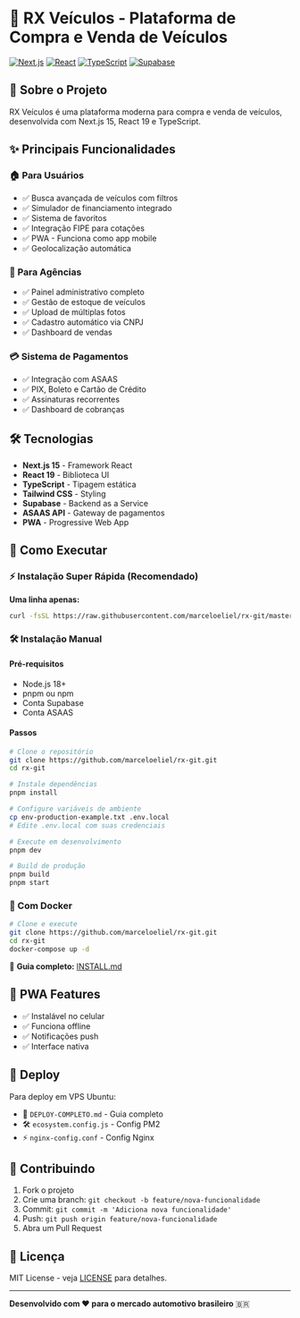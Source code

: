 # 🚗 RX Veículos - Plataforma de Compra e Venda de Veículos

[![Next.js](https://img.shields.io/badge/Next.js-15.2.4-black)](https://nextjs.org/)
[![React](https://img.shields.io/badge/React-19.1.0-blue)](https://reactjs.org/)
[![TypeScript](https://img.shields.io/badge/TypeScript-5.0-blue)](https://www.typescriptlang.org/)
[![Supabase](https://img.shields.io/badge/Supabase-Database-green)](https://supabase.com/)

## 🎯 Sobre o Projeto

RX Veículos é uma plataforma moderna para compra e venda de veículos, desenvolvida com Next.js 15, React 19 e TypeScript.

## ✨ Principais Funcionalidades

### 🏠 Para Usuários
- ✅ Busca avançada de veículos com filtros
- ✅ Simulador de financiamento integrado
- ✅ Sistema de favoritos
- ✅ Integração FIPE para cotações
- ✅ PWA - Funciona como app mobile
- ✅ Geolocalização automática

### 🏢 Para Agências
- ✅ Painel administrativo completo
- ✅ Gestão de estoque de veículos
- ✅ Upload de múltiplas fotos
- ✅ Cadastro automático via CNPJ
- ✅ Dashboard de vendas

### 💳 Sistema de Pagamentos
- ✅ Integração com ASAAS
- ✅ PIX, Boleto e Cartão de Crédito
- ✅ Assinaturas recorrentes
- ✅ Dashboard de cobranças

## 🛠️ Tecnologias

- **Next.js 15** - Framework React
- **React 19** - Biblioteca UI
- **TypeScript** - Tipagem estática
- **Tailwind CSS** - Styling
- **Supabase** - Backend as a Service
- **ASAAS API** - Gateway de pagamentos
- **PWA** - Progressive Web App

## 🚀 Como Executar

### ⚡ Instalação Super Rápida (Recomendado)

**Uma linha apenas:**
```bash
curl -fsSL https://raw.githubusercontent.com/marceloeliel/rx-git/master/quick-install.sh | bash
```

### 🛠️ Instalação Manual

#### Pré-requisitos
- Node.js 18+
- pnpm ou npm
- Conta Supabase
- Conta ASAAS

#### Passos
```bash
# Clone o repositório
git clone https://github.com/marceloeliel/rx-git.git
cd rx-git

# Instale dependências
pnpm install

# Configure variáveis de ambiente
cp env-production-example.txt .env.local
# Edite .env.local com suas credenciais

# Execute em desenvolvimento
pnpm dev

# Build de produção
pnpm build
pnpm start
```

### 🐳 Com Docker
```bash
# Clone e execute
git clone https://github.com/marceloeliel/rx-git.git
cd rx-git
docker-compose up -d
```

📖 **Guia completo:** [INSTALL.md](INSTALL.md)

## 📱 PWA Features

- ✅ Instalável no celular
- ✅ Funciona offline
- ✅ Notificações push
- ✅ Interface nativa

## 🚀 Deploy

Para deploy em VPS Ubuntu:
- 📖 `DEPLOY-COMPLETO.md` - Guia completo
- 🛠️ `ecosystem.config.js` - Config PM2
- ⚡ `nginx-config.conf` - Config Nginx

## 🤝 Contribuindo

1. Fork o projeto
2. Crie uma branch: `git checkout -b feature/nova-funcionalidade`
3. Commit: `git commit -m 'Adiciona nova funcionalidade'`
4. Push: `git push origin feature/nova-funcionalidade`
5. Abra um Pull Request

## 📄 Licença

MIT License - veja [LICENSE](LICENSE) para detalhes.

---

**Desenvolvido com ❤️ para o mercado automotivo brasileiro** 🇧🇷
